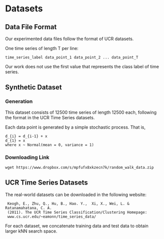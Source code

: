 # Datasets

## Data File Format

Our experimented data files follow the format of UCR datasets.

One time series of length T per line:

```
time_series_label data_point_1 data_point_2 ... data_point_T
```

Our work does not use the first value that represents the class label of time series.

## Synthetic Dataset

### Generation

This dataset consists of 12500 time series of length 12500 each, following the format in the UCR Time Series datasets.

Each data point is generated by a simple stochastic process. That is,

```
d_{i} = d_{i-1} + x 
d_{1} = x
where x ~ Normal(mean = 0, variance = 1)
```

### Downloading Link

```
wget https://www.dropbox.com/s/mpfufx8xkzecn7k/random_walk_data.zip
```

## UCR Time Series Datasets

The real-world datasets can be downloaded in the following website:

```
 Keogh, E., Zhu, Q., Hu, B., Hao. Y.,  Xi, X., Wei, L. & Ratanamahatana, C. A.
 (2011). The UCR Time Series Classification/Clustering Homepage:
 www.cs.ucr.edu/~eamonn/time_series_data/
```

For each dataset, we concatenate training data and test data to obtain larger kNN search space.
